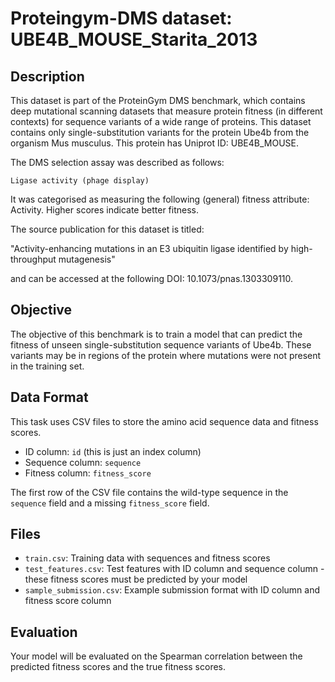 
# Proteingym-DMS dataset: UBE4B_MOUSE_Starita_2013

## Description

This dataset is part of the ProteinGym DMS benchmark, which contains deep mutational scanning datasets that measure
protein fitness (in different contexts) for sequence variants of a wide range of proteins. This dataset contains
only single-substitution variants for the protein Ube4b from the organism Mus musculus. This protein has Uniprot ID: UBE4B_MOUSE. 

The DMS selection assay was described as follows: 

    Ligase activity (phage display)

It was categorised as measuring the following (general) fitness attribute: Activity. Higher scores indicate better fitness.

The source publication for this dataset is titled: 

"Activity-enhancing mutations in an E3 ubiquitin ligase identified by high-throughput mutagenesis"

and can be accessed at the following DOI: 10.1073/pnas.1303309110.

## Objective

The objective of this benchmark is to train a model that can predict the fitness of unseen single-substitution sequence variants of Ube4b.
These variants may be in regions of the protein where mutations were not present in the training set.

## Data Format

This task uses CSV files to store the amino acid sequence data and fitness scores.
- ID column: `id` (this is just an index column)
- Sequence column: `sequence`
- Fitness column: `fitness_score`

The first row of the CSV file contains the wild-type sequence in the `sequence` field and a missing `fitness_score` field.

## Files

- `train.csv`: Training data with sequences and fitness scores
- `test_features.csv`: Test features with ID column and sequence column - these fitness scores must be predicted by your model
- `sample_submission.csv`: Example submission format with ID column and fitness score column

## Evaluation

Your model will be evaluated on the Spearman correlation between the predicted fitness scores and the true fitness scores.
